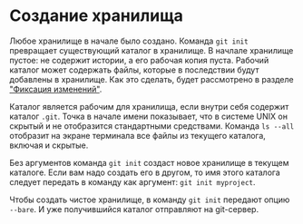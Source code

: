 # Создание хранилища

<!-- О команде `git init` -->
Любое хранилище в начале было создано.
Команда `git init` превращает существующий каталог в хранилище.
В начлале хранилище пустое: не содержит истории, а его рабочая копия пуста.
Рабочий каталог может содержать файлы, которые в последствии будут добавлены в хранилище.
Как это сделать, будет рассмотрено в разделе ["Фиксация изменений"](commit.md).

Каталог является рабочим для хранилища, если внутри себя содержит каталог `.git`.
Точка в начале имени показывает, что в системе UNIX он скрытый и не отобразится стандартными средствами.
Команда `ls --all` отобразит на экране терминала все файлы из текущего каталога, включая и скрытые.

Без аргументов команда `git init` создаст новое хранилище в текущем каталоге.
Если вам надо создать его в другом, то имя этого каталога следует передать в команду как аргумент: `git init myproject`.

Чтобы создать чистое хранилище, в команду `git init` передают опцию `--bare`.
И уже получившийся каталог отправляют на git-сервер.

